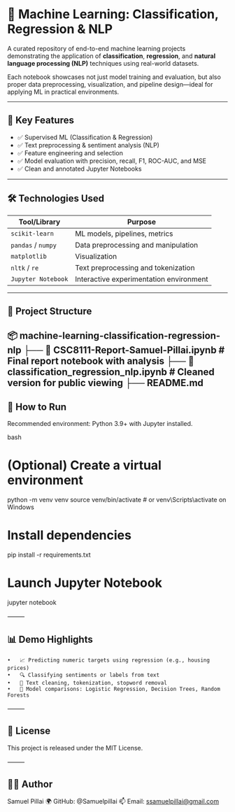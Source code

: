# 🤖 Machine Learning: Classification, Regression & NLP

A curated repository of end-to-end machine learning projects demonstrating the application of **classification**, **regression**, and **natural language processing (NLP)** techniques using real-world datasets.

Each notebook showcases not just model training and evaluation, but also proper data preprocessing, visualization, and pipeline design—ideal for applying ML in practical environments.

---

## 📌 Key Features

- ✅ Supervised ML (Classification & Regression)
- ✅ Text preprocessing & sentiment analysis (NLP)
- ✅ Feature engineering and selection
- ✅ Model evaluation with precision, recall, F1, ROC-AUC, and MSE
- ✅ Clean and annotated Jupyter Notebooks

---

## 🛠️ Technologies Used

| Tool/Library       | Purpose                                 |
|--------------------|------------------------------------------|
| `scikit-learn`     | ML models, pipelines, metrics            |
| `pandas` / `numpy` | Data preprocessing and manipulation      |
| `matplotlib`       | Visualization                            |
| `nltk` / `re`      | Text preprocessing and tokenization      |
| `Jupyter Notebook` | Interactive experimentation environment  |

---

## 📂 Project Structure
📦 machine-learning-classification-regression-nlp
├── 📘 CSC8111-Report-Samuel-Pillai.ipynb   # Final report notebook with analysis
├── 📘 classification_regression_nlp.ipynb  # Cleaned version for public viewing
├── README.md
---

## 🚀 How to Run

Recommended environment: Python 3.9+ with Jupyter installed.

bash
# (Optional) Create a virtual environment
python -m venv venv
source venv/bin/activate  # or venv\Scripts\activate on Windows

# Install dependencies
pip install -r requirements.txt

# Launch Jupyter Notebook
jupyter notebook


⸻

## 📊 Demo Highlights
	•	📈 Predicting numeric targets using regression (e.g., housing prices)
	•	🔍 Classifying sentiments or labels from text
	•	🧼 Text cleaning, tokenization, stopword removal
	•	🧠 Model comparisons: Logistic Regression, Decision Trees, Random Forests

⸻

## 📄 License

This project is released under the MIT License.

⸻

## 👨‍💻 Author

Samuel Pillai
🌍 GitHub: @Samuelpillai
📫 Email: ssamuelpillai@gmail.com